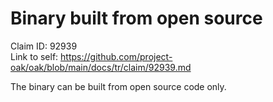# Binary built from open source

Claim ID: 92939\
Link to self:
https://github.com/project-oak/oak/blob/main/docs/tr/claim/92939.md

The binary can be built from open source code only.
